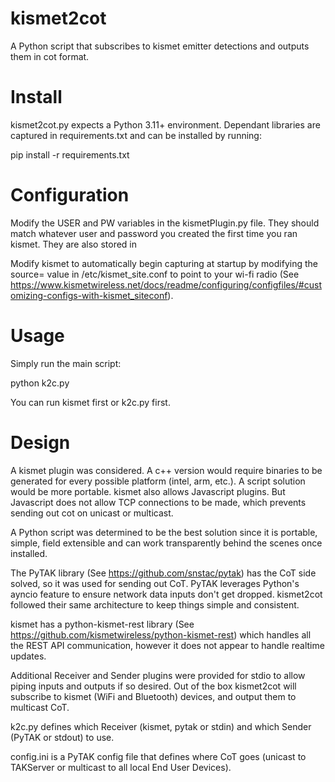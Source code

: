 # kismet2cot
A Python script that subscribes to kismet emitter detections and outputs them in cot format.

# Install
kismet2cot.py expects a Python 3.11+ environment. Dependant libraries are captured in requirements.txt and can be installed by running:

pip install -r requirements.txt

# Configuration
Modify the USER and PW variables in the kismetPlugin.py file. They should match whatever user and password you created the first time you ran kismet. They are also stored in 

Modify kismet to automatically begin capturing at startup by modifying the source= value in /etc/kismet_site.conf to point to your wi-fi radio (See https://www.kismetwireless.net/docs/readme/configuring/configfiles/#customizing-configs-with-kismet_siteconf).

# Usage
Simply run the main script:

python k2c.py

You can run kismet first or k2c.py first.

# Design
A kismet plugin was considered. A c++ version would require binaries to be generated for every possible platform (intel, arm, etc.). A script solution would be more portable. kismet also allows Javascript plugins. But Javascript does not allow TCP connections to be made, which prevents sending out cot on unicast or multicast.

A Python script was determined to be the best solution since it is portable, simple, field extensible and can work transparently behind the scenes once installed.

The PyTAK library (See https://github.com/snstac/pytak) has the CoT side solved, so it was used for sending out CoT. PyTAK leverages Python's ayncio feature to ensure network data inputs don't get dropped. kismet2cot followed their same architecture to keep things simple and consistent.

kismet has a python-kismet-rest library (See https://github.com/kismetwireless/python-kismet-rest) which handles all the REST API communication, however it does not appear to handle realtime updates.

Additional Receiver and Sender plugins were provided for stdio to allow piping inputs and outputs if so desired. Out of the box kismet2cot will subscribe to kismet (WiFi and Bluetooth) devices, and output them to multicast CoT.

k2c.py defines which Receiver (kismet, pytak or stdin) and which Sender (PyTAK or stdout) to use.

config.ini is a PyTAK config file that defines where CoT goes (unicast to TAKServer or multicast to all local End User Devices).


# 

